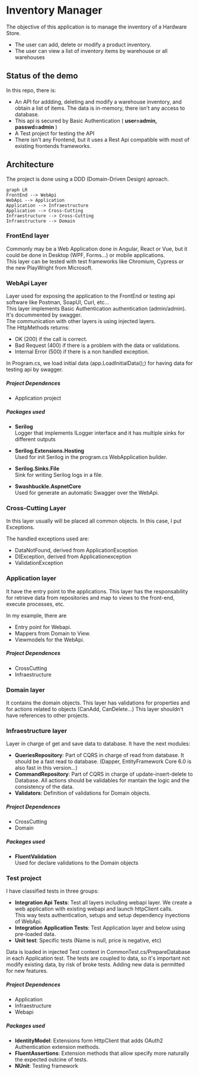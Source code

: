 

# Inventory Manager

The objective of this application is to manage the inventory of a Hardware Store.

- The user can add, delete or modify a product inventory.
- The user can view a list of inventory items by warehouse or all warehouses

## Status of the demo
In this repo, there is:
- An API for addding, deleting and modify a warehouse inventory, and obtain a list of items.
The data is in-memory, there isn't any access to database.
- This api is secured by Basic Authentication ( **user=admin, passwd=admin** )
- A Test project for testing the API
- There isn't any Frontend, but it uses a Rest Api compatible with most of existing frontends frameworks.


## Architecture
The project is done using a DDD (Domain-Driven Design) aproach.

```mermaid
graph LR
FrontEnd --> WebApi
WebApi --> Application
Application --> Infraestructure
Application --> Cross-Cutting
Infraestructure --> Cross-Cutting
Infraestructure --> Domain
```

### FrontEnd layer
Commonly may be a Web Application done in Angular, React or Vue, but it could be done in Desktop (WPF, Forms...) or mobile applications.  
This layer can be tested with test frameworks like Chromium, Cypress or the new PlayWright from Microsoft. 

### WebApi Layer  
Layer used for exposing the application to the FrontEnd or testing api software like Postman, SoapUI, Curl, etc...  
This layer implements Basic Authentication authentication (admin/admin).  
It's docummented by swagger.  
The communication with other layers is using injected layers.  
The HttpMethods returns:
- OK (200) if the call is correct.
- Bad Request (400) if there is a problem with the data or validations.
- Internal Error (500) if there is a non handled exception.

In Program.cs, we load initial data (app.LoadInitialData();) for having data for testing api by swagger.

##### Project Dependences
- Application project 

##### Packages used
- **Serilog**  
Logger that implements ILogger interface and it has multiple sinks for different outputs

- **Serilog.Extensions.Hosting**  
Used for init Serilog in the program.cs WebApplication builder.

- **Serilog.Sinks.File**  
Sink for writing Serilog logs in a file.

- **Swashbuckle.AspnetCore**  
Used for generate an automatic Swagger over the WebApi.


### Cross-Cutting Layer
In this layer usually will be placed all common objects.
In this case, I put Exceptions.

The handled exceptions used are:
- DataNotFound, derived from ApplicationException
- DIException, derived from Applicationexception
- ValidationException

### Application layer
It have the entry point to the applications. This layer has the responsability for retrieve data from repositories and map to views to the front-end, execute processes, etc.

In my example, there are 
- Entry point for Webapi.
- Mappers from Domain to View.
- Viewmodels for the WebApi.

##### Project Dependences
- CrossCutting
- Infraestructure


### Domain layer
It contains the domain objects. This layer has validations for properties and for actions related to objects (CanAdd, CanDelete...)
This layer shouldn't have references to other projects.


### Infraestructure layer
Layer in charge of get and save data to database.
It have the next modules:
- **QueriesRepository**: Part of CQRS in charge of read from database.  It should be a fast read to database. (Dapper, EntityFramework Core 6.0 is also fast in this version...)
- **CommandRepository**: Part of CQRS in charge of update-insert-delete to Database. All actions should be validables for mantain the logic and the consistency of the data.
- **Validators**: Definition of validations for Domain objects.

##### Project Dependences
- CrossCutting
- Domain

##### Packages used
- **FluentValidation**  
Used for declare validations to the Domain objects

### Test project
I have classified tests in three groups:
- **Integration Api Tests**: Test all layers including webapi layer. We create a web application with existing webapi and launch httpClient calls.  
This way tests authentication, setups and setup dependency inyections of WebApi.
- **Integration Application Tests**: Test Application layer and below using pre-loaded data.  
- **Unit test**: Specific tests (Name is null, price is negative, etc)

Data is loaded in injected Test context in CommonTest.cs/PrepareDatabase in each Application test.
The tests are coupled to data, so it's important not modify existing data, by risk of broke tests.
Adding new data is permitted for new features.

##### Project Dependences
- Application
- Infraestructure
- Webapi

##### Packages used
- **IdentityModel**: Extensions form HttpClient that adds OAuth2 Authentication extension methods.
- **FluentAssertions**: Extension methods that allow specify more naturally the expected outcine of tests.
- **NUnit**: Testing framework



